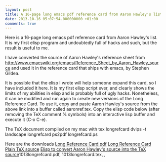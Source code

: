 ```yaml
---
layout: post
title: A 16-page long emacs pdf reference card from Aaron Hawley's list
date: 2013-10-16 05:07:54.000000000 +01:00
comments: true
---
```

Here is a 16-page long emacs pdf reference card from Aaron Hawley's list.  It is my first elisp program and undoubtedly full of hacks and such, but the result is useful to me.

I have converted the source of Aaron Hawley's reference sheet from http://www.emacswiki.org/emacs/Reference_Sheet_by_Aaron_Hawley_source and used it in the reference card that ships with emacs, by Stephen Gildea.

It is possible that the elisp I wrote will help someone expand this card, so I have included it here.  It is my first elisp script ever, and clearly shows the limits of my abilities in elisp and is probably full of ugly hacks.  Nonetheless, it can be modified and run again to create new versions of the Long Reference Card.  To use it, copy and paste Aaron Hawley's source from the above link into a buffer called aaronref.tex.  Copy the elisp code below (after removing the TeX comment % symbols) into an interactive lisp buffer and execute it (C-x C-e).

The TeX document compiled on my mac with 
   tex longrefcard
   dvips -t landscape longrefcard
   ps2pdf longrefcard.ps

Here are the downloads
<a href="{{ site.baseurl }}/images/im/longrefcard.pdf">Long Reference Card pdf</a>
<a href="{{ site.baseurl }}/images/im/longrefcard.tex">Long Reference Card Plain TeX source</a>
<a href="{{ site.baseurl }}/images/im/regexps_to_make_refcard.el">Elisp to convert Aaron Hawley's source into the TeX source</a>1013longrefcard.pdf, 1013longrefcard.tex, , 
